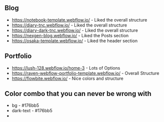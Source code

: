 ## Blog
- https://notebook-template.webflow.io/ - Liked the overall structure
- https://diary-tnc.webflow.io/ - Liked the overall structure
- https://diary-dark-tnc.webflow.io/ - Liked the overall structure
- https://nexgen-blog.webflow.io/ - Liked the Posts section
- https://osaka-template.webflow.io/ - Liked the header section

## Portfolio
- https://lush-128.webflow.io/home-3 - Lots of Options
- https://raven-webflow-portfolio-template.webflow.io/ - Overall Structure
- https://flowbite.webflow.io/ - Nice colors and structure

## Color combo that you can never be wrong with
- bg - #176bb5
- dark-text - #176bb5 
- 